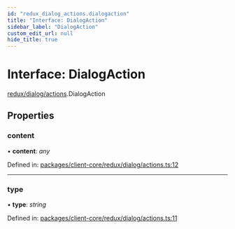 ```yaml
---
id: "redux_dialog_actions.dialogaction"
title: "Interface: DialogAction"
sidebar_label: "DialogAction"
custom_edit_url: null
hide_title: true
---
```


# Interface: DialogAction

[redux/dialog/actions](../modules/redux_dialog_actions.md).DialogAction

## Properties

### content

• **content**: *any*

Defined in: [packages/client-core/redux/dialog/actions.ts:12](https://github.com/xr3ngine/xr3ngine/blob/56376a778/packages/client-core/redux/dialog/actions.ts#L12)

___

### type

• **type**: *string*

Defined in: [packages/client-core/redux/dialog/actions.ts:11](https://github.com/xr3ngine/xr3ngine/blob/56376a778/packages/client-core/redux/dialog/actions.ts#L11)

